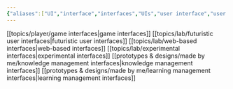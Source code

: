 ```yaml
---
{"aliases":["UI","interface","interfaces","UIs","user interface","user interfaces","📲 interfaces MOC"],"created in":"2022-02-07T11:36:46-03:00","last tended to":"2024-07-23T05:48:19-03:00","tags":["topic","lab","art","design"],"created":"2022-02-07T11:36:46.171-03:00","updated":"2025-02-13T13:38:38.207-03:00","dg-publish":true,"permalink":"/topics/lab/interfaces-moc/","dgPassFrontmatter":true}
---
```


[[topics/player/game interfaces\|game interfaces]]
[[topics/lab/futuristic user interfaces\|futuristic user interfaces]]
[[topics/lab/web-based interfaces\|web-based interfaces]]
[[topics/lab/experimental interfaces\|experimental interfaces]]
[[prototypes & designs/made by me/knowledge management interfaces\|knowledge management interfaces]]
[[prototypes & designs/made by me/learning management interfaces\|learning management interfaces]]
